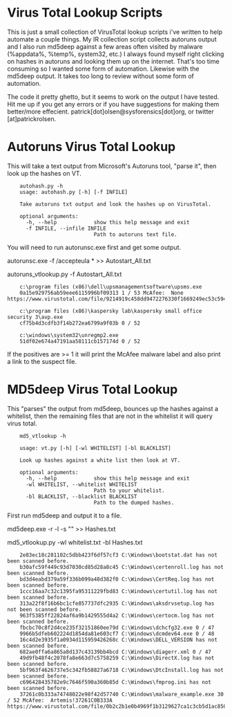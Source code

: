 Virus Total Lookup Scripts
===========================

This is just a small collection of VirusTotal lookup scripts i've written to help automate a couple things. My IR collection script collects autoruns output and I also run md5deep against a few areas often visited by malware (%appdata%, %temp%, system32, etc.) I always found myself right clicking on hashes in autoruns and looking them up on the internet. That's too time consuming so I wanted some form of automation. Likewise with the md5deep output. It takes too long to review without some form of automation.

The code it pretty ghetto, but it seems to work on the output I have tested. Hit me up if you get any errors or if you have suggestions for making them better/more effecient. patrick[dot]olsen@sysforensics[dot]org, or twitter [at]patrickrolsen.


Autoruns Virus Total Lookup
============================
This will take a text output from Microsoft's Autoruns tool, "parse it", then look up the hashes on VT.

		autohash.py -h
		usage: autohash.py [-h] [-f INFILE]

		Take autoruns txt output and look the hashes up on VirusTotal.

		optional arguments:
		  -h, --help            show this help message and exit
		  -f INFILE, --infile INFILE
		                        Path to autoruns text file.

You will need to run autorunsc.exe first and get some output.

autorunsc.exe -f /accepteula * >> Autostart_All.txt

autoruns_vtlookup.py -f Autostart_All.txt

		c:\program files (x86)\dell\upsmanagementsoftware\upsms.exe 
		0a15e929756ab59eee6115996bf09313 1 / 53 McAfee:  None https://www.virustotal.com/file/9214919c458dd9472276330f1669249ec53c594c3af735dbfd297c062ff6d85e/analysis/1401228199/ 
		
		c:\program files (x86)\kaspersky lab\kaspersky small office security 3\avp.exe 
		cf75b4d3cdfb3f14b272ea6799a9f03b 0 / 52 
		
		c:\windows\system32\unregmp2.exe 
		51df02e674a47191aa58111cb157174d 0 / 52 

If the positives are >= 1 it will print the McAfee malware label and also print a link to the suspect file.

MD5deep Virus Total Lookup
=============================
This "parses" the output from md5deep, bounces up the hashes against a whitelist, then the remaining files that are not in the whitelist it will query virus total.

		md5_vtlookup -h
		
		usage: vt.py [-h] [-wl WHITELIST] [-bl BLACKLIST]

		Look up hashes against a white list then look at VT.

		optional arguments:
		  -h, --help            show this help message and exit
		  -wl WHITELIST, --whitelist WHITELIST
		                        Path to your whitelist.
		  -bl BLACKLIST, --blacklist BLACKLIST
		                        Path to the dumped hashes.

First run md5deep and output it to a file.

md5deep.exe -r -l -s "<path>" >> Hashes.txt

md5_vtlookup.py -wl whitelist.txt -bl Hashes.txt

		2e83ec18c281102c5dbb423f6df57cf3 C:\Windows\bootstat.dat has not been scanned before.
		b30afc59f449c93d7030cd85d28a8c45 C:\Windows\certenroll.log has not been scanned before.
		bd3d4eabd379a59f336b099a48d382f0 C:\Windows\CertReq.log has not been scanned before.
		1ccc16aa7c32c1395fa95311229fbd83 C:\Windows\certutil.log has not been scanned before.
		313a22f8f16b6bc1cfe857737dfc2935 C:\Windows\aksdrvsetup.log has not been scanned before.
		963f5385ff22824af6a9b1429555d4a2 C:\Windows\certocm.log has not been scanned before.
		fbcbc70c8f2d4ce235f32151860ee79d C:\Windows\dchcfg32.exe 0 / 47
		9966b5dfeb602224d1854da81e603cf7 C:\Windows\dcmdev64.exe 0 / 48
		16c4d2e3935f1a0934d115959426268c C:\Windows\DELL_VERSION has not been scanned before.
		682ae0ffa6a865a8d137c43139bb4bcd C:\Windows\diagerr.xml 0 / 47
		49d9fb48f4c2078fa8e663d7c5758259 C:\Windows\DirectX.log has not been scanned before.
		5bf963f4626737e5c342fb58827a6718 C:\Windows\DtcInstall.log has not been scanned before.
		c696428435782e9c7646f590a360b85d C:\Windows\fmprog.ini has not been scanned before.
		37261c0b333a74748022e98f42d57740 C:\Windows\malware_example.exe 30 / 52 McAfee:  Artemis!37261C0B333A https://www.virustotal.com/file/0b2c2b1e0b4969f1b3129627ca1c3cb5d1ac8509eda7fccd39995dfa11a3f30f/analysis/1401458794/

